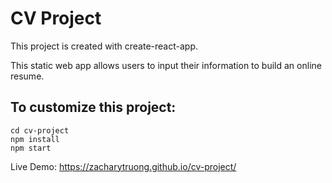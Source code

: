 # CV Project

This project is created with create-react-app.

This static web app allows users to input their information to build an online resume.

## To customize this project:

```Clone this repo: https://github.com/zacharytruong/cv-project
cd cv-project
npm install
npm start
```
Live Demo: https://zacharytruong.github.io/cv-project/
